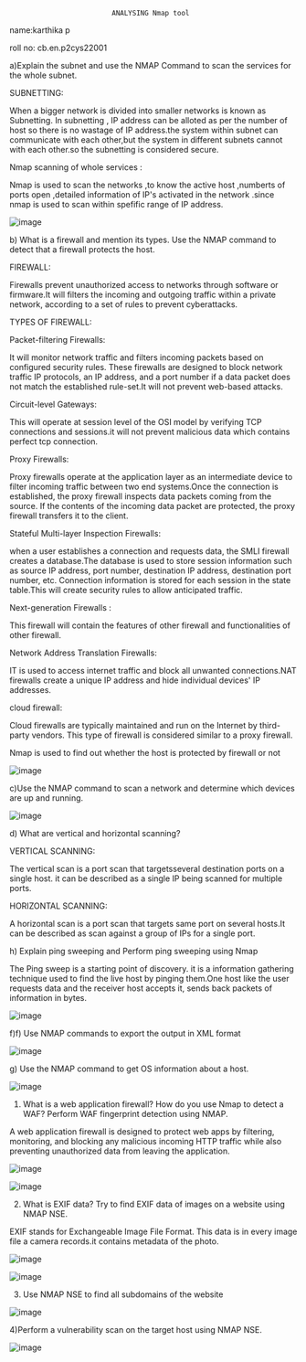                              ANALYSING Nmap tool

 name:karthika p
 
 roll no: cb.en.p2cys22001


a)Explain the subnet and use the NMAP Command to scan the services for the whole subnet.
 
SUBNETTING:
 
When a bigger network is divided into smaller networks is known as Subnetting. In subnetting , IP address can be alloted as per the number of host so there is no wastage of IP address.the system within subnet can communicate with each other,but the system in different subnets cannot with each other.so the subnetting is considered secure. 

Nmap scanning of whole services :
 
Nmap is used to scan the networks ,to know the active host ,numberts of ports open ,detailed information of IP's activated in the network .since nmap is used to scan within spefific range of IP address.

![image](https://user-images.githubusercontent.com/122804908/226361305-7205825e-bc72-47fa-bf0a-4c8cbcc0661a.png)


b) What is a firewall and mention its types. Use the NMAP command to detect that a firewall protects  the host.

FIREWALL:

Firewalls prevent unauthorized access to networks through software or firmware.It will filters the incoming and outgoing traffic within a private network, according to a set of rules to  prevent cyberattacks. 

TYPES OF FIREWALL:

Packet-filtering Firewalls:

It will monitor network traffic and filters incoming packets based on configured security rules. These firewalls are designed to block network traffic IP protocols, an IP address, and a port number if a data packet does not match the established rule-set.It will not prevent web-based attacks.

Circuit-level Gateways:

This will operate at  session level  of the OSI model by verifying TCP  connections and sessions.it will  not prevent malicious data which contains perfect tcp connection.

Proxy Firewalls:

Proxy firewalls operate at the application layer as an intermediate device to filter incoming traffic between two end systems.Once the connection is established, the proxy firewall inspects data packets coming from the source. If the contents of the incoming data packet are protected, the proxy firewall transfers it to the client. 

Stateful Multi-layer Inspection Firewalls:

when a user establishes a connection and requests data, the SMLI firewall creates a database.The database is used to store session information such as source IP address, port number, destination IP address, destination port number, etc. Connection information is stored for each session in the state table.This will  create  security rules to allow anticipated traffic.

Next-generation Firewalls :

This firewall will contain the features of other firewall and functionalities of other firewall.

Network Address Translation  Firewalls:

IT is used to access internet traffic  and block all unwanted connections.NAT firewalls create a unique IP address and hide individual devices' IP addresses.

cloud firewall:

Cloud firewalls are typically maintained and run on the Internet by third-party vendors. This type of firewall is considered similar to a proxy firewall. 

Nmap is used to find out whether the host is protected by firewall or not

![image](https://user-images.githubusercontent.com/122804908/226339023-ca5e478a-0980-45dc-b6c8-69b706dfccfd.png)


c)Use the NMAP command to scan a network and determine which devices are up and running.

![image](https://user-images.githubusercontent.com/122804908/226363367-9fef3992-c5ab-41fe-8f37-05f0172b2f62.png)


d) What are vertical and horizontal scanning?

VERTICAL SCANNING:

The vertical scan is a port scan that targetsseveral destination ports on a single host. it can be  described as a single IP being scanned for multiple ports.

HORIZONTAL SCANNING:

A horizontal scan is a port scan that targets same port on several hosts.It can be described as scan against a group of IPs for a single port.

h) Explain ping sweeping and Perform ping sweeping using Nmap

The Ping sweep is a starting point of discovery. it is a information gathering technique used  to find the live host by pinging them.One host like the user requests data and the receiver host accepts it, sends back packets of information in bytes.

![image](https://user-images.githubusercontent.com/122804908/226365706-ff43dbfe-2cb9-4b03-89ae-e99fba2c94f9.png)


f)f) Use NMAP commands to export the output in XML format

![image](https://user-images.githubusercontent.com/122804908/226339866-f3eada99-f377-4fd0-8d8d-db8e0333e48f.png)


g) Use the NMAP command to get OS information about a host. 

![image](https://user-images.githubusercontent.com/122804908/226364829-2f8bddb3-854c-4e2f-a278-1f8343fd21f4.png)



1) What is a web application firewall? How do you use Nmap to detect a WAF? Perform WAF fingerprint detection using NMAP.

 A web application firewall is designed to protect web apps by filtering, monitoring, and blocking any malicious incoming HTTP traffic while also preventing  unauthorized data from leaving the application.

![image](https://user-images.githubusercontent.com/122804908/226391618-b2170985-ca53-49f9-8b0f-eefd54f30232.png)

![image](https://user-images.githubusercontent.com/122804908/226391768-63fb549f-617c-4622-877b-d8c61bde59f2.png)



2) What is EXIF data? Try to find EXIF data of images on a website using NMAP NSE.

 EXIF stands for Exchangeable Image File Format. This data is in every image file a camera records.it contains metadata of the photo.

![image](https://user-images.githubusercontent.com/122804908/226394013-ddad12e9-21d9-487e-ad71-f1cc37f43931.png)

![image](https://user-images.githubusercontent.com/122804908/226395078-7b79a75e-885c-4f8f-8c99-5ef8516dcf8b.png)


3) Use NMAP NSE to find all subdomains of the website

![image](https://user-images.githubusercontent.com/122804908/226353334-058d9676-f768-448e-b61c-5e4d3dde383a.png)

4)Perform a vulnerability scan on the target host using NMAP NSE.

![image](https://user-images.githubusercontent.com/122804908/226400334-c214e61e-6276-4781-84ba-e62ce0eedf02.png)












